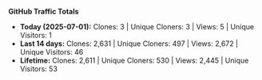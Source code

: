 
**GitHub Traffic Totals**

- **Today (2025-07-01):** Clones: 3 | Unique Cloners: 3 | Views: 5 | Unique Visitors: 1
- **Last 14 days:** Clones: 2,631 | Unique Cloners: 497 | Views: 2,672 | Unique Visitors: 46
- **Lifetime:** Clones: 2,611 | Unique Cloners: 530 | Views: 2,445 | Unique Visitors: 53
